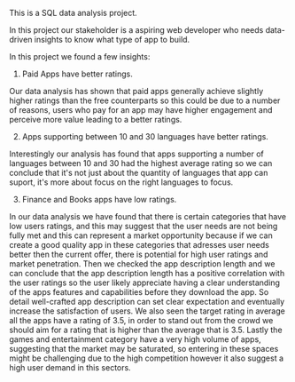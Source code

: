 This is a SQL data analysis project.

In this project our stakeholder is a aspiring web developer who needs data-driven insights to know what type of app to build.

In this project we found a few insights: 

1. Paid Apps have better ratings.

Our data analysis has shown that paid apps generally achieve slightly higher ratings than the 
free counterparts so this could be due to a number of reasons, users who pay for an app
may have higher engagement and perceive more value leading to a better ratings. 

2. Apps supporting between 10 and 30 languages have better ratings.

Interestingly our analysis has found that apps supporting a number of languages between
10 and 30 had the highest average rating so we can conclude that it's not just about the quantity of languages
that app can suport, it's more about focus on the right languages to focus.

3. Finance and Books apps have low ratings. 

In our data analysis we have found that there is certain categories that have low users ratings,
and this may suggest that the user needs are not being fully met and this can represent a market opportunity 
because if we can create a good quality app in these categories that adresses user needs better then the current offer, 
there is potential for high user ratings and market penetration. Then we checked the app description 
length and we can conclude that the app description length has a positive correlation with the user ratings 
so the user likely appreciate having a clear understanding of the apps features and capabilities before they 
download the app. So detail well-crafted app description can set clear expectation and eventually increase 
the satisfaction of users. 
We also  seen the target rating in average all the apps have a rating of 3.5, in order to stand out from the crowd 
we should aim for a rating that is higher than the average that is 3.5.
Lastly the games and entertainment category have a very high volume of apps, suggesting that the market 
may be saturated, so entering in these spaces might be challenging due to the high competition however it also 
suggest a high user demand in this sectors.





